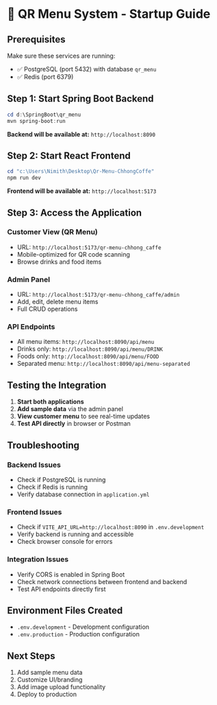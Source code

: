 # 🚀 QR Menu System - Startup Guide

## Prerequisites
Make sure these services are running:
- ✅ PostgreSQL (port 5432) with database `qr_menu`
- ✅ Redis (port 6379)

## Step 1: Start Spring Boot Backend
```powershell
cd d:\SpringBoot\qr_menu
mvn spring-boot:run
```
**Backend will be available at:** `http://localhost:8090`

## Step 2: Start React Frontend
```powershell
cd "c:\Users\Nimith\Desktop\Qr-Menu-ChhongCoffe"
npm run dev
```
**Frontend will be available at:** `http://localhost:5173`

## Step 3: Access the Application

### Customer View (QR Menu)
- URL: `http://localhost:5173/qr-menu-chhong_caffe`
- Mobile-optimized for QR code scanning
- Browse drinks and food items

### Admin Panel
- URL: `http://localhost:5173/qr-menu-chhong_caffe/admin`
- Add, edit, delete menu items
- Full CRUD operations

### API Endpoints
- All menu items: `http://localhost:8090/api/menu`
- Drinks only: `http://localhost:8090/api/menu/DRINK`
- Foods only: `http://localhost:8090/api/menu/FOOD`
- Separated menu: `http://localhost:8090/api/menu-separated`

## Testing the Integration

1. **Start both applications**
2. **Add sample data** via the admin panel
3. **View customer menu** to see real-time updates
4. **Test API directly** in browser or Postman

## Troubleshooting

### Backend Issues
- Check if PostgreSQL is running
- Check if Redis is running
- Verify database connection in `application.yml`

### Frontend Issues
- Check if `VITE_API_URL=http://localhost:8090` in `.env.development`
- Verify backend is running and accessible
- Check browser console for errors

### Integration Issues
- Verify CORS is enabled in Spring Boot
- Check network connections between frontend and backend
- Test API endpoints directly first

## Environment Files Created
- `.env.development` - Development configuration
- `.env.production` - Production configuration

## Next Steps
1. Add sample menu data
2. Customize UI/branding
3. Add image upload functionality
4. Deploy to production
